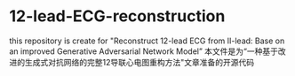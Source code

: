 # 12-lead-ECG-reconstruction
this repository is create for "Reconstruct 12-lead ECG from II-lead: Base on an improved Generative Adversarial Network Model”
本文件是为“一种基于改进的生成式对抗网络的完整12导联心电图重构方法"文章准备的开源代码
